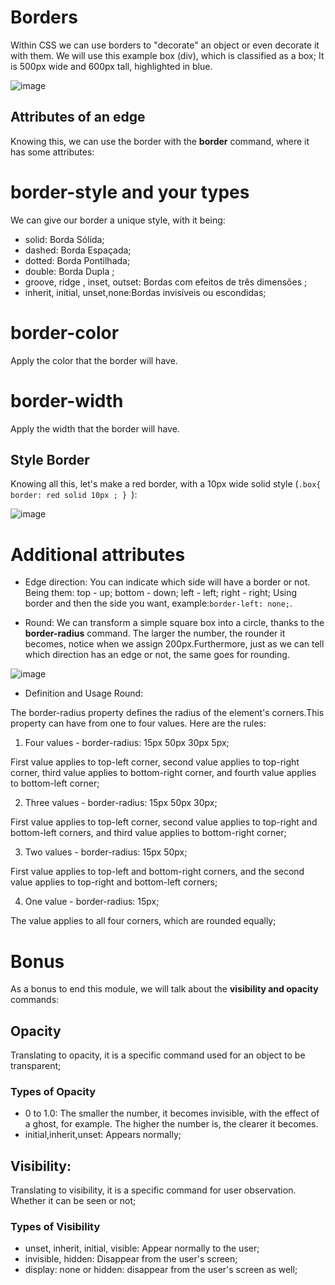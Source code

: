 # Borders 
Within CSS we can use borders to "decorate" an object or even decorate it with them. We will use this example box (div), which is classified as a box; It is 500px wide and 600px tall, highlighted in blue.

![image](https://github.com/Karlos-Eduardo-Mrqs/Construcao-Html-Css-Javascript/assets/172524894/690148e6-123c-437d-b4f4-056b9d5f8eed)

## Attributes of an edge
Knowing this, we can use the border with the **border** command, where it has some attributes:

# border-style and your types
We can give our border a unique style, with it being:
 - solid: Borda Sólida; 
 - dashed: Borda Espaçada;
 - dotted: Borda Pontilhada;
 - double: Borda Dupla ;
 - groove, ridge , inset, outset: Bordas com efeitos de três dimensões ;
 - inherit, initial, unset,none:Bordas invisíveis ou escondidas; 

# border-color
Apply the color that the border will have.

# border-width
Apply the width that the border will have.

## Style Border
Knowing all this, let's make a red border, with a 10px wide solid style (``.box{ border: red solid 10px ; } ``):

![image](https://github.com/Karlos-Eduardo-Mrqs/Construcao-Html-Css-Javascript/assets/172524894/b15ad609-04a0-4ab1-a0be-0905a2326fe4)

# Additional attributes 
- Edge direction:
You can indicate which side will have a border or not. Being them: top - up; bottom - down; left - left; right - right;
Using border and then the side you want, example:``border-left: none;``.

- Round:
We can transform a simple square box into a circle, thanks to the **border-radius** command. The larger the number, the rounder it becomes, notice when we assign 200px.Furthermore, just as we can tell which direction has an edge or not, the same goes for rounding.

![image](https://github.com/Karlos-Eduardo-Mrqs/Construcao-Html-Css-Javascript/assets/172524894/d67e71de-ef48-4952-937b-91d0cde81923)

- Definition and Usage Round:

The border-radius property defines the radius of the element's corners.This property can have from one to four values. Here are the rules:

1. Four values - border-radius: 15px 50px 30px 5px;

First value applies to top-left corner, second value applies to top-right corner, third value applies to bottom-right corner, and fourth value applies to bottom-left corner;

2. Three values - border-radius: 15px 50px 30px;

First value applies to top-left corner, second value applies to top-right and bottom-left corners, and third value applies to bottom-right corner;

3. Two values - border-radius: 15px 50px;

First value applies to top-left and bottom-right corners, and the second value applies to top-right and
bottom-left corners;

4. One value - border-radius: 15px;

The value applies to all four corners, which are rounded equally;

# Bonus
As a bonus to end this module, we will talk about the **visibility and opacity** commands:

## Opacity
Translating to opacity, it is a specific command used for an object to be transparent;

### Types of Opacity
- 0 to 1.0: 
The smaller the number, it becomes invisible, with the effect of a ghost, for example. The higher the number is, the clearer it becomes.
- initial,inherit,unset: 
Appears normally;

## Visibility: 
Translating to visibility, it is a specific command for user observation. Whether it can be seen or not;

### Types of Visibility
- unset, inherit, initial, visible: 
Appear normally to the user;
- invisible, hidden:
Disappear from the user's screen;
- display: none or hidden:
disappear from the user's screen as well;